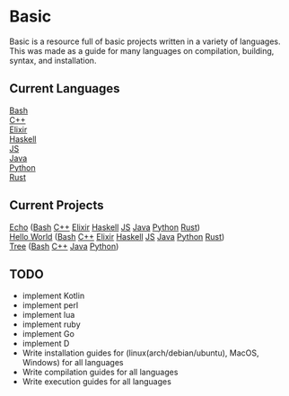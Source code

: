 # Basic
Basic is a resource full of basic projects written in a variety of languages.
<br />
This was made as a guide for many languages on compilation, building, syntax, and installation.

## Current Languages
[Bash](bash)
<br />
[C++](cpp)
<br />
[Elixir](elixir)
<br />
[Haskell](haskell)
<br />
[JS](js)
<br />
[Java](java)
<br />
[Python](python)
<br />
[Rust](rust)
<br />


## Current Projects
[Echo](_project_descriptors/ECHO.md) ([Bash](bash/echo/echo.sh) [C++](cpp/echo/src/echo.cpp) [Elixir](elixir/echo/Echo.ex) [Haskell](haskell/echo/Echo.hs) [JS](js/echo/echo.js) [Java](java/echo/src/main/java/com/github/coreyshupe/echo/Echo.java) [Python](python/echo/echo.py) [Rust](rust/echo/echo.rs))
<br />
[Hello World](_project_descriptors/HELLO_WORLD.md) ([Bash](bash/hello_world/hello_world.sh) [C++](cpp/hello_world/src/hello_world.cpp) [Elixir](elixir/hello_world/HelloWorld.ex) [Haskell](haskell/hello_world/HelloWorld.hs) [JS](js/hello_world/hello_world.js) [Java](java/hello_world/src/main/java/com/github/coreyshupe/helloworld/HelloWorld.java) [Python](python/hello_world/hello_world.py) [Rust](rust/hello_world/hello_world.rs))
<br />
[Tree](_project_descriptors/TREE.md) ([Bash](bash/tree/tree.sh) [C++](cpp/tree/src/tree.cpp) [Java](java/tree/src/main/java/com/github/coreyshupe/tree/Tree.java) [Python](python/tree/tree.py))
<br />


## TODO
- implement Kotlin
- implement perl
- implement lua
- implement ruby
- implement Go
- implement D
- Write installation guides for (linux(arch/debian/ubuntu), MacOS, Windows) for all languages
- Write compilation guides for all languages
- Write execution guides for all languages
